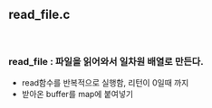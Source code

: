 
## read_file.c

<br>

### read_file : 파일을 읽어와서 일차원 배열로 만든다.
- read함수를 반복적으로 실행함, 리턴이 0일때 까지
- 받아온 buffer를 map에 붙여넣기
<br>
